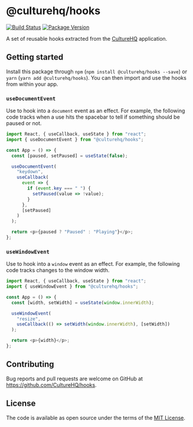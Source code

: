 # @culturehq/hooks

[![Build Status](https://github.com/CultureHQ/hooks/workflows/Push/badge.svg)](https://github.com/CultureHQ/hooks/actions)
[![Package Version](https://img.shields.io/npm/v/@culturehq/hooks.svg)](https://www.npmjs.com/package/@culturehq/hooks)

A set of reusable hooks extracted from the [CultureHQ](https://www.culturehq.com) application.

## Getting started

Install this package through `npm` (`npm install @culturehq/hooks --save`) or `yarn` (`yarn add @culturehq/hooks`). You can then import and use the hooks from within your app.

### `useDocumentEvent`

Use to hook into a `document` event as an effect. For example, the following code tracks when a use hits the spacebar to tell if something should be paused or not.

```javascript
import React, { useCallback, useState } from "react";
import { useDocumentEvent } from "@culturehq/hooks";

const App = () => {
  const [paused, setPaused] = useState(false);

  useDocumentEvent(
    "keydown",
    useCallback(
      event => {
        if (event.key === " ") {
          setPaused(value => !value);
        }
      },
      [setPaused]
    )
  );

  return <p>{paused ? "Paused" : "Playing"}</p>;
};
```

### `useWindowEvent`

Use to hook into a `window` event as an effect. For example, the following code tracks changes to the window width.

```javascript
import React, { useCallback, useState } from "react";
import { useWindowEvent } from "@culturehq/hooks";

const App = () => {
  const [width, setWidth] = useState(window.innerWidth);

  useWindowEvent(
    "resize",
    useCallback(() => setWidth(window.innerWidth), [setWidth])
  );

  return <p>{width}</p>;
};
```

## Contributing

Bug reports and pull requests are welcome on GitHub at https://github.com/CultureHQ/hooks.

## License

The code is available as open source under the terms of the [MIT License](https://opensource.org/licenses/MIT).
